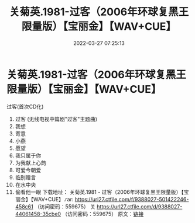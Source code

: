 ﻿---
title: 关菊英.1981-过客（2006年环球复黑王限量版）【宝丽金】【WAV+CUE】
date: 2022-03-27 07:25:13
categories: WAV车载音乐、镜像
tags: 国语流行
---
# 关菊英.1981-过客（2006年环球复黑王限量版）【宝丽金】【WAV+CUE】

过客(首次CD化)
01. 过客 (无线电视中篇剧"过客"主题曲)
02. 我想
03. 寄意
04. 小燕
05. 愿望
06. 我只属于你
07. 为我献上心韵
08. 可爱今朝爱
09. 临别赠言
10. 在水中央
11. 偷看他一眼
下载地址：
关菊英.1981 - 过客（2006年环球复黑王限量版）【宝丽金】【WAV+CUE】.rar: https://url27.ctfile.com/f/9388027-501422246-458c61
（访问密码：559675）
关
https://url27.ctfile.com/d/9388027-44061458-35cbe0
（访问密码：559675）
原文：[链接](https://blog.sina.com.cn/s/blog_1647c7e7601030weg.html)